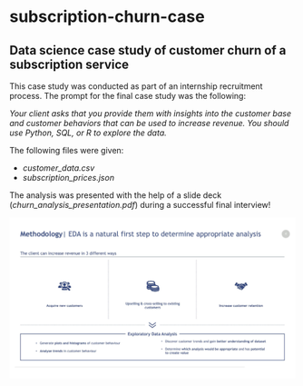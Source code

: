 # subscription-churn-case
## Data science case study of customer churn of a subscription service

This case study was conducted as part of an internship recruitment process. The prompt for the final case study was the following:

*Your client asks that you provide them with insights into the customer base and customer behaviors that can be used to increase revenue. You should use Python, SQL, or R to explore the data.*

The following files were given:

- *customer_data.csv*
- *subscription_prices.json*

The analysis was presented with the help of a slide deck (*churn_analysis_presentation.pdf*) during a successful final interview!

![Slide 3](./images/churn_analysis_slides_3.jpg)
